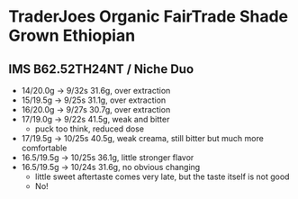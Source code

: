 # TraderJoes Organic FairTrade Shade Grown Ethiopian

## IMS B62.52TH24NT / Niche Duo

- 14/20.0g -> 9/32s 31.6g, over extraction
- 15/19.5g -> 9/25s 31.1g, over extraction
- 16/20.0g -> 9/27s 30.7g, over extraction
- 17/19.0g -> 9/22s 41.5g, weak and bitter
  - puck too think, reduced dose
- 17/19.5g -> 10/25s 40.5g, weak creama, still bitter but much more comfortable
- 16.5/19.5g -> 10/25s 36.1g, little stronger flavor
- 16.5/19.5g -> 10/24s 31.6g, no obvious changing
  - little sweet aftertaste comes very late, but the taste itself is not good
  - No!